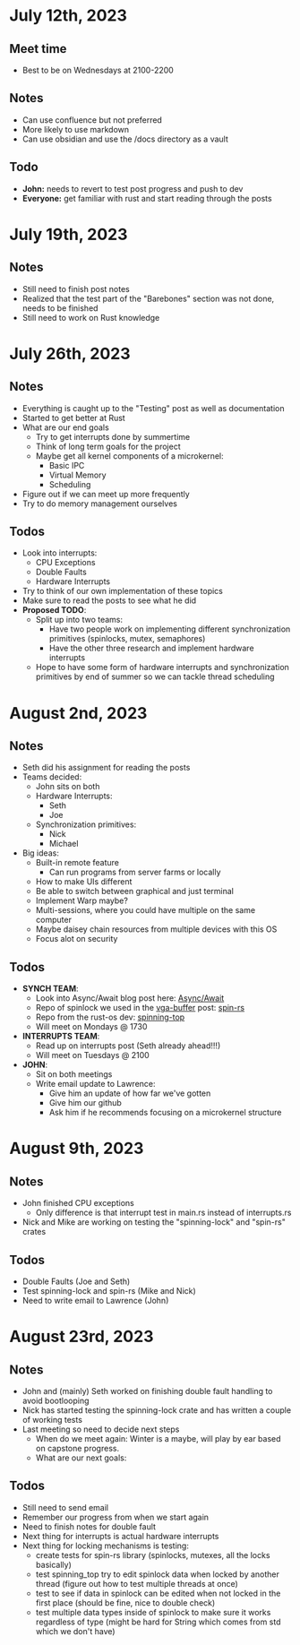 # July 12th, 2023
## Meet time
- Best to be on Wednesdays at 2100-2200
## Notes
- Can use confluence but not preferred
- More likely to use markdown
- Can use obsidian and use the /docs directory as a vault
## Todo
- **John:** needs to revert to test post progress and push to dev
- **Everyone:** get familiar with rust and start reading through the posts
# July 19th, 2023
## Notes
- Still need to finish post notes
- Realized that the test part of the "Barebones" section was not done, needs to be finished
- Still need to work on Rust knowledge
# July 26th, 2023
## Notes
- Everything is caught up to the "Testing" post as well as documentation
- Started to get better at Rust
- What are our end goals
    - Try to get interrupts done by summertime
    - Think of long term goals for the project
    - Maybe get all kernel components of a microkernel:
        - Basic IPC
        - Virtual Memory
        - Scheduling
- Figure out if we can meet up more frequently
- Try to do memory management ourselves
## Todos
- Look into interrupts:
    - CPU Exceptions
    - Double Faults
    - Hardware Interrupts
- Try to think of our own implementation of these topics
- Make sure to read the posts to see what he did
- **Proposed TODO**:
    - Split up into two teams:
        - Have two people work on implementing different synchronization primitives (spinlocks, mutex, semaphores)
        - Have the other three research and implement hardware interrupts
    - Hope to have some form of hardware interrupts and synchronization primitives by end of summer so we can tackle thread scheduling
# August 2nd, 2023
## Notes
- Seth did his assignment for reading the posts
- Teams decided:
    - John sits on both
    - Hardware Interrupts:
        - Seth
        - Joe
    - Synchronization primitives:
        - Nick
        - Michael
- Big ideas:
    - Built-in remote feature
        - Can run programs from server farms or locally
    - How to make UIs different
    - Be able to switch between graphical and just terminal
    - Implement Warp maybe?
    - Multi-sessions, where you could have multiple on the same computer
    - Maybe daisey chain resources from multiple devices with this OS
    - Focus alot on security
## Todos
- **SYNCH TEAM**:
    - Look into Async/Await blog post here: [Async/Await](https://os.phil-opp.com/async-await/)
    - Repo of spinlock we used in the [vga-buffer](barebones-notes/vga-buffer.md/###spinlocks) post: [spin-rs](https://github.com/mvdnes/spin-rs)
    - Repo from the rust-os dev: [spinning-top](https://github.com/rust-osdev/spinning_top)
    - Will meet on Mondays @ 1730
- **INTERRUPTS TEAM**: 
    - Read up on interrupts post (Seth already ahead!!!)
    - Will meet on Tuesdays @ 2100
- **JOHN**:
    - Sit on both meetings
    - Write email update to Lawrence:
        - Give him an update of how far we've gotten
        - Give him our github
        - Ask him if he recommends focusing on a microkernel structure
# August 9th, 2023
## Notes
- John finished CPU exceptions
    - Only difference is that interrupt test in main.rs instead of interrupts.rs
- Nick and Mike are working on testing the "spinning-lock" and "spin-rs" crates
## Todos
- Double Faults (Joe and Seth)
- Test spinning-lock and spin-rs (Mike and Nick)
- Need to write email to Lawrence (John)

# August 23rd, 2023
## Notes
- John and (mainly) Seth worked on finishing double fault handling to avoid bootlooping
- Nick has started testing the spinning-lock crate and has written a couple of working tests
- Last meeting so need to decide next steps
    - When do we meet again: Winter is a maybe, will play by ear based on capstone progress.
    - What are our next goals: 
## Todos
- Still need to send email
- Remember our progress from when we start again
- Need to finish notes for double fault
- Next thing for interrupts is actual hardware interrupts
- Next thing for locking mechanisms is testing:
    - create tests for spin-rs library (spinlocks, mutexes, all the locks basically)
    - test spinning_top try to edit spinlock data when locked by another thread (figure out how to test multiple threads at once)
    - test to see if data in spinlock can be edited when not locked in the first place (should be fine, nice to double check)
    - test multiple data types inside of spinlock to make sure it works regardless of type (might be hard for String which comes from std which we don't have)
